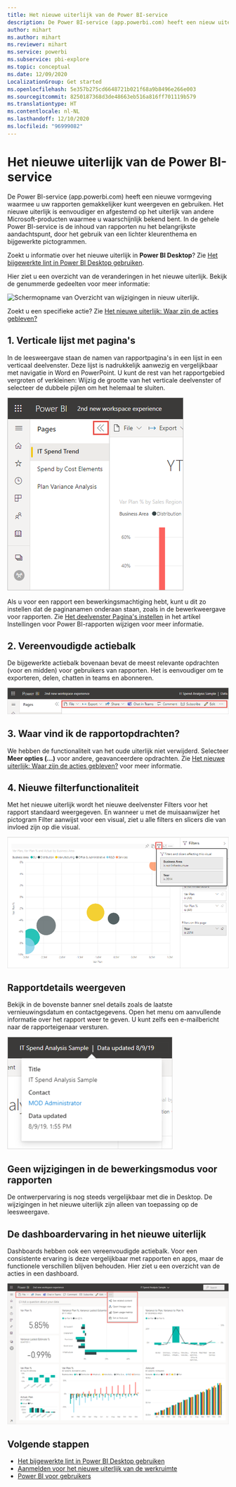 ```yaml
---
title: Het nieuwe uiterlijk van de Power BI-service
description: De Power BI-service (app.powerbi.com) heeft een nieuw uiterlijk. In dit artikel wordt beschreven hoe u door rapporten met het nieuwe uiterlijk navigeert.
author: mihart
ms.author: mihart
ms.reviewer: mihart
ms.service: powerbi
ms.subservice: pbi-explore
ms.topic: conceptual
ms.date: 12/09/2020
LocalizationGroup: Get started
ms.openlocfilehash: 5e357b275cd6648721b021f68a9b8496e266e003
ms.sourcegitcommit: 8250187368d3de48663eb516a816ff701119b579
ms.translationtype: HT
ms.contentlocale: nl-NL
ms.lasthandoff: 12/10/2020
ms.locfileid: "96999082"
---
```

# <a name="the-new-look-of-the-power-bi-service"></a>Het nieuwe uiterlijk van de Power BI-service

De Power BI-service (app.powerbi.com) heeft een nieuwe vormgeving waarmee u uw rapporten gemakkelijker kunt weergeven en gebruiken. Het nieuwe uiterlijk is eenvoudiger en afgestemd op het uiterlijk van andere Microsoft-producten waarmee u waarschijnlijk bekend bent. In de gehele Power BI-service is de inhoud van rapporten nu het belangrijkste aandachtspunt, door het gebruik van een lichter kleurenthema en bijgewerkte pictogrammen. 

Zoekt u informatie over het nieuwe uiterlijk in **Power BI Desktop**? Zie [Het bijgewerkte lint in Power BI Desktop gebruiken](../create-reports/desktop-ribbon.md).

Hier ziet u een overzicht van de veranderingen in het nieuwe uiterlijk. Bekijk de genummerde gedeelten voor meer informatie:

![Schermopname van Overzicht van wijzigingen in nieuw uiterlijk.](media/service-new-look/power-bi-new-look-changes-callouts.png)

Zoekt u een specifieke actie? Zie [Het nieuwe uiterlijk: Waar zijn de acties gebleven?](service-new-look-where-actions.md)

## <a name="1-vertical-list-of-pages"></a>1. Verticale lijst met pagina's 
In de leesweergave staan de namen van rapportpagina's in een lijst in een verticaal deelvenster. Deze lijst is nadrukkelijk aanwezig en vergelijkbaar met navigatie in Word en PowerPoint. U kunt de rest van het rapportgebied vergroten of verkleinen: Wijzig de grootte van het verticale deelvenster of selecteer de dubbele pijlen om het helemaal te sluiten.

![Schermopname van namen van rapportpagina's aan de zijkant.](media/service-new-look/power-bi-new-look-report-pages.png)

Als u voor een rapport een bewerkingsmachtiging hebt, kunt u dit zo instellen dat de paginanamen onderaan staan, zoals in de bewerkweergave voor rapporten. Zie [Het deelvenster Pagina's instellen](../create-reports/power-bi-report-settings.md#set-the-pages-pane) in het artikel Instellingen voor Power BI-rapporten wijzigen voor meer informatie.

## <a name="2-simplified-action-bar"></a>2. Vereenvoudigde actiebalk 

De bijgewerkte actiebalk bovenaan bevat de meest relevante opdrachten (voor en midden) voor gebruikers van rapporten. Het is eenvoudiger om te exporteren, delen, chatten in teams en abonneren. 

![Schermopname van de nieuwe actiebalk.](media/service-new-look/power-bi-new-look-action-bar.png)

## <a name="3-where-are-the-report-commands"></a>3. Waar vind ik de rapportopdrachten?

We hebben de functionaliteit van het oude uiterlijk niet verwijderd. Selecteer **Meer opties (...)** voor andere, geavanceerdere opdrachten. Zie [Het nieuwe uiterlijk: Waar zijn de acties gebleven?](service-new-look-where-actions.md) voor meer informatie.

## <a name="4-new-filter-experience"></a>4. Nieuwe filterfunctionaliteit

Met het nieuwe uiterlijk wordt het nieuwe deelvenster Filters voor het rapport standaard weergegeven. En wanneer u met de muisaanwijzer het pictogram Filter aanwijst voor een visual, ziet u alle filters en slicers die van invloed zijn op die visual.

![Schermopname van alle filters en slicers die van invloed zijn op die visual.](media/service-new-look/power-bi-new-look-filters.png)

## <a name="view-report-details"></a>Rapportdetails weergeven 

Bekijk in de bovenste banner snel details zoals de laatste vernieuwingsdatum en contactgegevens.  Open het menu om aanvullende informatie over het rapport weer te geven. U kunt zelfs een e-mailbericht naar de rapporteigenaar versturen.

![Schermopname van Rapportdetails weergeven.](media/service-new-look/power-bi-new-look-metadata.png)

## <a name="no-changes-to-report-edit-mode"></a>Geen wijzigingen in de bewerkingsmodus voor rapporten 

De ontwerpervaring is nog steeds vergelijkbaar met die in Desktop. De wijzigingen in het nieuwe uiterlijk zijn alleen van toepassing op de leesweergave.

## <a name="dashboard-new-look-experience"></a>De dashboardervaring in het nieuwe uiterlijk 

Dashboards hebben ook een vereenvoudigde actiebalk. Voor een consistente ervaring is deze vergelijkbaar met rapporten en apps, maar de functionele verschillen blijven behouden. Hier ziet u een overzicht van de acties in een dashboard.
 
![Schermopname van de actiebalk voor dashboards in het nieuwe uiterlijk.](media/service-new-look/power-bi-dashboard-action-bar-new.png)

## <a name="next-steps"></a>Volgende stappen

- [Het bijgewerkte lint in Power BI Desktop gebruiken](../create-reports/desktop-ribbon.md)
- [Aanmelden voor het nieuwe uiterlijk van de werkruimte](../collaborate-share/service-workspaces-new-look.md)
- [Power BI voor gebruikers](end-user-consumer.md)
